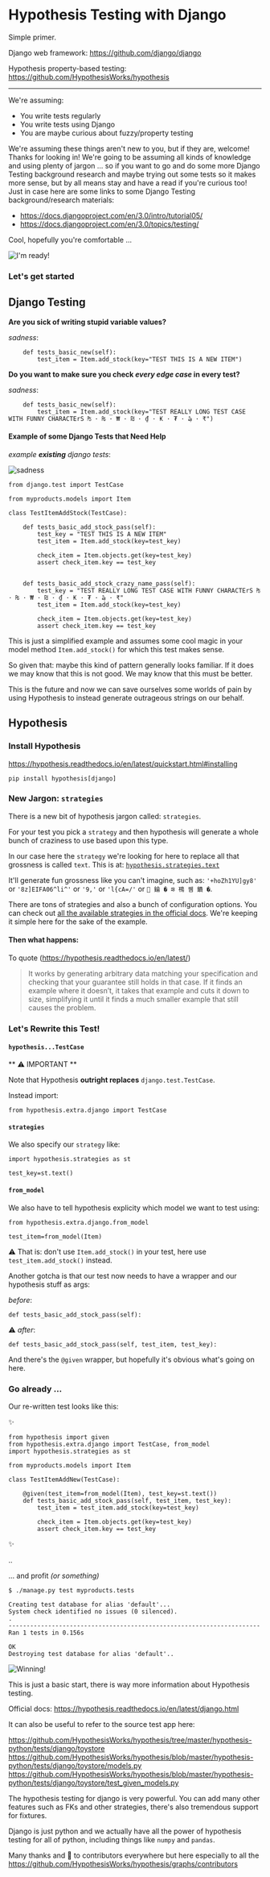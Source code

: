 
# Hypothesis Testing with Django

Simple primer.

Django web framework: https://github.com/django/django

Hypothesis property-based testing: https://github.com/HypothesisWorks/hypothesis

---

We're assuming:

* You write tests regularly
* You write tests using Django
* You are maybe curious about fuzzy/property testing


We're assuming these things aren't new to you, but if they are, welcome! Thanks for looking in! We're going to be assuming all kinds of knowledge and using plenty of jargon ... so if you want to go and do some more Django Testing background research and maybe trying out some tests so it makes more sense, but by all means stay and have a read if you're curious too! Just in case here are some links to some Django Testing background/research materials:

* https://docs.djangoproject.com/en/3.0/intro/tutorial05/
* https://docs.djangoproject.com/en/3.0/topics/testing/


Cool, hopefully you're comfortable  ...

![I'm ready!](./ready.gif)


### Let's get started


## Django Testing

**Are you sick of writing stupid variable values?**

*sadness*:

        def tests_basic_new(self):
            test_item = Item.add_stock(key="TEST THIS IS A NEW ITEM")


**Do you want to make sure you check *every edge case* in every test?**


*sadness*:

        def tests_basic_new(self):
            test_item = Item.add_stock(key="TEST REALLY LONG TEST CASE WITH FUNNY CHARACTErS ₧ · ₨ · ₩ · ₪ · ₫ · ₭ · ₮ · ₯ · ₹")


#### Example of some Django Tests that Need Help


*example **existing** django tests*:

![sadness](./really.gif)

```
from django.test import TestCase

from myproducts.models import Item

class TestItemAddStock(TestCase):

    def tests_basic_add_stock_pass(self):
        test_key = "TEST THIS IS A NEW ITEM"
        test_item = Item.add_stock(key=test_key)

        check_item = Item.objects.get(key=test_key)
        assert check_item.key == test_key


    def tests_basic_add_stock_crazy_name_pass(self):
        test_key = "TEST REALLY LONG TEST CASE WITH FUNNY CHARACTErS ₧ · ₨ · ₩ · ₪ · ₫ · ₭ · ₮ · ₯ · ₹"
        test_item = Item.add_stock(key=test_key)

        check_item = Item.objects.get(key=test_key)
        assert check_item.key == test_key
```

This is just a simplified example and assumes some cool magic in your model method `Item.add_stock()` for which this test makes sense.

So given that: maybe this kind of pattern generally looks familiar. If it does we may know that this is not good. We may know that this must be better.

This is the future and now we can save ourselves some worlds of pain by using Hypothesis to instead generate outrageous strings on our behalf.


## Hypothesis


### Install Hypothesis

https://hypothesis.readthedocs.io/en/latest/quickstart.html#installing

    pip install hypothesis[django]




### New Jargon: `strategies`

There is a new bit of hypothesis jargon called: `strategies`.

For your test you pick a `strategy` and then hypothesis will generate a whole bunch of craziness to use based upon this type.

In our case here the `strategy` we're looking for here to replace all that grossness is called `text`. This is at: [`hypothesis.strategies.text`](https://hypothesis.readthedocs.io/en/latest/data.html#hypothesis.strategies.text)

It'll generate fun grossness like you can't imagine, such as: `'+hoZh1YU]gy8'` or `'8z]EIFA06^li^'` or `'9,'` or `'l{cA=/'` or `򂀀 錀 � ꄀ 鴀 뀀 鐀 �`.

There are tons of strategies and also a bunch of configuration options. You can check out [all the available strategies in the official docs](https://hypothesis.readthedocs.io/en/latest/data.html). We're keeping it simple here for the sake of the example.


#### Then what happens:

To quote (https://hypothesis.readthedocs.io/en/latest/)
> It works by generating arbitrary data matching your specification and checking that your guarantee still holds in that case. If it finds an example where it doesn’t, it takes that example and cuts it down to size, simplifying it until it finds a much smaller example that still causes the problem.


### Let's Rewrite this Test!


#### `hypothesis...TestCase`

** :warning: IMPORTANT **

Note that Hypothesis **outright replaces** `django.test.TestCase`.

Instead import:

`from hypothesis.extra.django import TestCase`


#### `strategies`

We also specify our `strategy` like:

`import hypothesis.strategies as st`

`test_key=st.text()`


#### `from_model`


We also have to tell hypothesis explicity which model we want to test using:

`from hypothesis.extra.django.from_model`

`test_item=from_model(Item)`

:warning: That is: don't use `Item.add_stock()` in your test, here use `test_item.add_stock()` instead.


Another gotcha is that our test now needs to have a wrapper and our hypothesis stuff as args:

*before*:

`def tests_basic_add_stock_pass(self):`

:warning: *after*:

`def tests_basic_add_stock_pass(self, test_item, test_key):`

And there's the `@given` wrapper, but hopefully it's obvious what's going on here.


### Go already ...

Our re-written test looks like this:

:sparkles:

```
from hypothesis import given
from hypothesis.extra.django import TestCase, from_model
import hypothesis.strategies as st

from myproducts.models import Item

class TestItemAddNew(TestCase):

    @given(test_item=from_model(Item), test_key=st.text())
    def tests_basic_add_stock_pass(self, test_item, test_key):
        test_item = test_item.add_stock(key=test_key)

        check_item = Item.objects.get(key=test_key)
        assert check_item.key == test_key
```

:sparkles:

..

... and profit *(or something)*


```
$ ./manage.py test myproducts.tests

Creating test database for alias 'default'...
System check identified no issues (0 silenced).
.
----------------------------------------------------------------------
Ran 1 tests in 0.156s

OK
Destroying test database for alias 'default'..
```


![Winning!](./yes.gif)


This is just a basic start, there is way more information about Hypothesis testing.

Official docs: https://hypothesis.readthedocs.io/en/latest/django.html

It can also be useful to refer to the source test app here:

https://github.com/HypothesisWorks/hypothesis/tree/master/hypothesis-python/tests/django/toystore
https://github.com/HypothesisWorks/hypothesis/blob/master/hypothesis-python/tests/django/toystore/models.py
https://github.com/HypothesisWorks/hypothesis/blob/master/hypothesis-python/tests/django/toystore/test_given_models.py

The hypothesis testing for django is very powerful. You can add many other features such as FKs and other strategies, there's also tremendous support for fixtures.

Django is just python and we actually have all the power of hypothesis testing for all of python, including things like `numpy` and `pandas`.

Many thanks and :sparkling_heart: to contributors everywhere but here especially to all the https://github.com/HypothesisWorks/hypothesis/graphs/contributors
